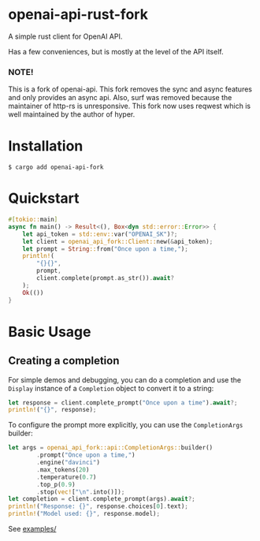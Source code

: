 # openai-api-rust-fork

A simple rust client for OpenAI API.

Has a few conveniences, but is mostly at the level of the API itself.

### NOTE!

This is a fork of openai-api. This fork removes the sync and async features and only provides an async api. Also, surf was removed because the maintainer of http-rs is unresponsive. This fork now uses reqwest which is well maintained by the author of hyper.

# Installation

```
$ cargo add openai-api-fork
```

# Quickstart

```rust
#[tokio::main]
async fn main() -> Result<(), Box<dyn std::error::Error>> {
    let api_token = std::env::var("OPENAI_SK")?;
    let client = openai_api_fork::Client::new(&api_token);
    let prompt = String::from("Once upon a time,");
    println!(
        "{}{}",
        prompt,
        client.complete(prompt.as_str()).await?
    );
    Ok(())
}
```
# Basic Usage

## Creating a completion

For simple demos and debugging, you can do a completion and use the `Display` instance of a `Completion` object to convert it to a string:

```rust
let response = client.complete_prompt("Once upon a time").await?;
println!("{}", response);
```

To configure the prompt more explicitly, you can use the `CompletionArgs` builder:

```rust
let args = openai_api_fork::api::CompletionArgs::builder()
        .prompt("Once upon a time,")
        .engine("davinci")
        .max_tokens(20)
        .temperature(0.7)
        .top_p(0.9)
        .stop(vec!["\n".into()]);
let completion = client.complete_prompt(args).await?;
println!("Response: {}", response.choices[0].text);
println!("Model used: {}", response.model);
```

See [examples/](./examples)
